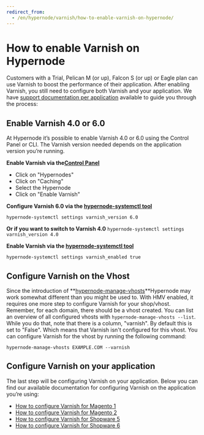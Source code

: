 ```yaml
---
redirect_from:
  - /en/hypernode/varnish/how-to-enable-varnish-on-hypernode/
---
```


<!-- source: https://support.hypernode.com/en/hypernode/varnish/how-to-enable-varnish-on-hypernode/ -->

# How to enable Varnish on Hypernode

Customers with a Trial, Pelican M (or up), Falcon S (or up) or Eagle plan can use Varnish to boost the performance of their application. After enabling Varnish, you still need to configure both Varnish and your application. We have [support documentation per application](../varnish/how-to-enable-varnish-on-hypernode.md#configure-varnish-on-your-application) available to guide you through the process:

## Enable Varnish 4.0 or 6.0

At Hypernode it’s possible to enable Varnish 4.0 or 6.0 using the Control Panel or CLI. The Varnish version needed depends on the application version you’re running.

**Enable Varnish via the[Control Panel](https://auth.hypernode.com/)**

- Click on "Hypernodes"
- Click on "Caching"
- Select the Hypernode
- Click on "Enable Varnish"

**Configure Varnish 6.0 via the [hypernode-systemctl tool](../tools/how-to-use-the-hypernode-systemctl-cli-tool.md)**

`hypernode-systemctl settings varnish_version 6.0`

**Or if you want to switch to Varnish 4.0**
`hypernode-systemctl settings varnish_version 4.0`

**Enable Varnish via the [hypernode-systemctl tool](../tools/how-to-use-the-hypernode-systemctl-cli-tool.md)**

`hypernode-systemctl settings varnish_enabled true`

## Configure Varnish on the Vhost

Since the introduction of \*\*[hypernode-manage-vhosts](https://changelog.hypernode.com/changelog/release-7166-hypernode-manage-vhosts-enabled-by-default/)\*\*Hypernode may work somewhat different than you might be used to. With HMV enabled, it requires one more step to configure Varnish for your shop/vhost. Remember, for each domain, there should be a vhost created. You can list an overview of all configured vhosts with `hypernode-manage-vhosts --list`. While you do that, note that there is a column, "varnish". By default this is set to "False". Which means that Varnish isn't configured for this vhost. You can configure Varnish for the vhost by running the following command:

`hypernode-manage-vhosts EXAMPLE.COM --varnish`

## Configure Varnish on your application

The last step will be configuring Varnish on your application. Below you can find our available documentation for configuring Varnish on the application you’re using:

- [How to configure Varnish for Magento 1](../../ecommerce-applications/magento-1/how-to-configure-varnish-for-magento-1-x.md)
- [How to configure Varnish for Magento 2](../../ecommerce-applications/magento-2/how-to-configure-varnish-for-magento-2-x.md)
- [How to configure Varnish for Shopware 5](../../ecommerce-applications/shopware-5/how-to-configure-varnish-for-shopware-5.md)
- [How to configure Varnish for Shopware 6](../../ecommerce-applications/shopware-6/how-to-configure-varnish-for-shopware-6.md)
